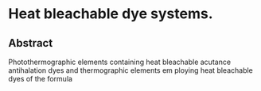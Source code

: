 # Heat bleachable dye systems.

## Abstract
Photothermographic elements containing heat bleachable acutance antihalation dyes and thermographic elements em ploying heat bleachable dyes of the formula